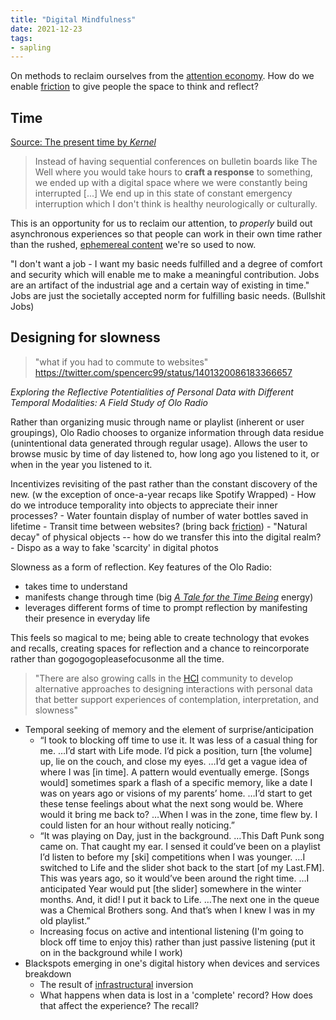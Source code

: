 ```yaml
---
title: "Digital Mindfulness"
date: 2021-12-23
tags:
- sapling
---
```


On methods to reclaim ourselves from the [attention economy](thoughts/attention%20economy.md). How do we enable [friction](thoughts/friction.md) to give people the space to think and reflect?

## Time
[Source: The present time by *Kernel*](https://kernel.community/en/learn/module-3/time)

> Instead of having sequential conferences on bulletin boards like The Well where you would take hours to **craft a response** to something, we ended up with a digital space where we were constantly being interrupted [...] We end up in this state of constant emergency interruption which I don't think is healthy neurologically or culturally.

This is an opportunity for us to reclaim our attention, to *properly* build out asynchronous experiences so that people can work in their own time rather than the rushed, [ephemereal content](thoughts/ephemereal%20content.md) we're so used to now.

"I don't want a job - I want my basic needs fulfilled and a degree of comfort and security which will enable me to make a meaningful contribution. Jobs are an artifact of the industrial age and a certain way of existing in time." Jobs are just the societally accepted norm for fulfilling basic needs. (Bullshit Jobs)

## Designing for slowness

> "what if you had to commute to websites"
> https://twitter.com/spencerc99/status/1401320086183366657

*Exploring the Reflective Potentialities of Personal Data with Different Temporal Modalities: A Field Study of Olo Radio*

Rather than organizing music through name or playlist (inherent or user groupings), Olo Radio chooses to organize information through data residue (unintentional data generated through regular usage). Allows the user to browse music by time of day listened to, how long ago you listened to it, or when in the year you listened to it.

Incentivizes revisiting of the past rather than the constant discovery of the new. (w the exception of once-a-year recaps like Spotify Wrapped)
	- How do we introduce temporality into objects to appreciate their inner processes?
		- Water fountain display of number of water bottles saved in lifetime
		- Transit time between websites? (bring back [friction](thoughts/friction.md))
		- "Natural decay" of physical objects -- how do we transfer this into the digital realm?
		- Dispo as a way to fake 'scarcity' in digital photos

Slowness as a form of reflection. Key features of the Olo Radio:
- takes time to understand
- manifests change through time (big [*A Tale for the Time Being*](thoughts/A%20Tale%20for%20the%20Time%20Being.md) energy)
- leverages different forms of time to prompt reflection by manifesting their presence in everyday life

This feels so magical to me; being able to create technology that evokes and recalls, creating spaces for reflection and a chance to reincorporate rather than gogogogopleasefocusonme all the time.

 > "There are also growing calls in the [HCI](thoughts/human%20computer%20interaction.md) community to develop alternative approaches to designing interactions with personal data that better support experiences of contemplation, interpretation, and slowness"

- Temporal seeking of memory and the element of surprise/anticipation
	- “I took to blocking off time to use it. It was less of a casual thing for me. …I’d start with Life mode. I’d pick a position, turn [the volume] up, lie on the couch, and close my eyes. …I’d get a vague idea of where I was [in time]. A pattern would eventually emerge. [Songs would] sometimes spark a flash of a specific memory, like a date I was on years ago or visions of my parents’ home. …I’d start to get these tense feelings about what the next song would be. Where would it bring me back to? …When I was in the zone, time flew by. I could listen for an hour without really noticing.”
	- “It was playing on Day, just in the background. …This Daft Punk song came on. That caught my ear. I sensed it could’ve been on a playlist I’d listen to before my [ski] competitions when I was younger. …I switched to Life and the slider shot back to the start [of my Last.FM]. This was years ago, so it would’ve been around the right time. …I anticipated Year would put [the slider] somewhere in the winter months. And, it did! I put it back to Life. …The next one in the queue was a Chemical Brothers song. And that’s when I knew I was in my old playlist.”
	- Increasing focus on active and intentional listening (I'm going to block off time to enjoy this) rather than just passive listening (put it on in the background while I work)
- Blackspots emerging in one's digital history when devices and services breakdown
	- The result of [infrastructural](thoughts/infrastructure.md) inversion
	- What happens when data is lost in a 'complete' record? How does that affect the experience? The recall?